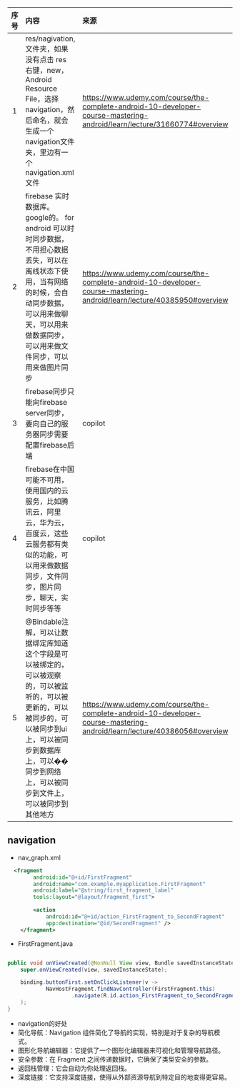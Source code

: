 | 序号 | 内容                                                                                                                     | 来源        | 备注 | 类型      |
|:--:|:-----------------------------------------------------------------------------------------------------------------------|:----------|:---|:--------|
|1| res/nagivation,文件夹，如果没有点击 res 右键，new，Android Resource File，选择navigation，然后命名，就会生成一个navigation文件夹，里边有一个navigation.xml文件 | https://www.udemy.com/course/the-complete-android-10-developer-course-mastering-android/learn/lecture/31660774#overview |    | tip     |
|2| firebase 实时数据库。google的。 for android 可以时时同步数据，不用担心数据丢失，可以在离线状态下使用，当有网络的时候，会自动同步数据，可以用来做聊天，可以用来做数据同步，可以用来做文件同步，可以用来做图片同步 | https://www.udemy.com/course/the-complete-android-10-developer-course-mastering-android/learn/lecture/40385950#overview |    | project |
|3| firebase同步只能向firebase server同步，要向自己的服务器同步需要配置firebase后端                                                                | copilot |    | tip     |
|4| firebase在中国可能不可用，使用国内的云服务，比如腾讯云，阿里云，华为云，百度云，这些云服务都有类似的功能，可以用来做数据同步，文件同步，图片同步，聊天，实时同步等等                                 | copilot |    | tip     |
|5| @Bindable注解，可以让数据绑定库知道这个字段是可以被绑定的，可以被观察的，可以被监听的，可以被更新的，可以被同步的，可以被同步到ui上，可以被同步到数据库上，可以��同步到网络上，可以被同步到文件上，可以被同步到其他地方 | https://www.udemy.com/course/the-complete-android-10-developer-course-mastering-android/learn/lecture/40386056#overview |    | tip     |





## navigation
- nav_graph.xml
```xml
  <fragment
        android:id="@+id/FirstFragment"
        android:name="com.example.myapplication.FirstFragment"
        android:label="@string/first_fragment_label"
        tools:layout="@layout/fragment_first">

        <action
            android:id="@+id/action_FirstFragment_to_SecondFragment"
            app:destination="@id/SecondFragment" />
    </fragment>
```
- FirstFragment.java
```java

public void onViewCreated(@NonNull View view, Bundle savedInstanceState) {
    super.onViewCreated(view, savedInstanceState);

    binding.buttonFirst.setOnClickListener(v ->
            NavHostFragment.findNavController(FirstFragment.this)
                    .navigate(R.id.action_FirstFragment_to_SecondFragment)
    );
}

```
- navigation的好处
- 简化导航：Navigation 组件简化了导航的实现，特别是对于复杂的导航模式。
-  图形化导航编辑器：它提供了一个图形化编辑器来可视化和管理导航路径。
-  安全参数：在 Fragment 之间传递数据时，它确保了类型安全的参数。
-  返回栈管理：它会自动为你处理返回栈。
-  深度链接：它支持深度链接，使得从外部资源导航到特定目的地变得更容易。